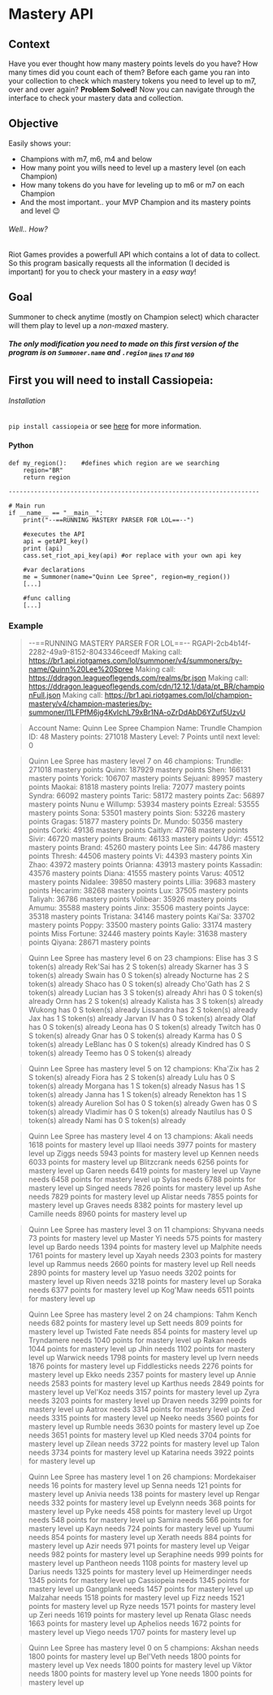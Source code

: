 # Mastery API

## **Context**
Have you ever thought how many mastery points levels do you have? How many times did you count each of them? Before each game you ran into your collection to check which mastery tokens you need to level up to m7, over and over again?
**Problem Solved!** Now you can navigate through the interface to check your mastery data and collection.

## **Objective**
Easily shows your:
-	Champions with m7, m6, m4 and below
-	How many point you wills need to level up a mastery level (on each Champion)
-	How many tokens do you have for leveling up to m6 or m7 on each Champion
-	And the most important.. your MVP Champion and its mastery points and level 😉



###### Well.. How?
Riot Games provides a powerfull API which contains a lot of data to collect.
So this program basically requests all the information (I decided is important) for you to check your mastery in a *easy way*!

## **Goal**
Summoner to check anytime (mostly on Champion select) which character will them play to level up a *non-maxed* mastery.

#####  The only modification you need to made on this first version of the program is on `Summoner.name` and `.region`<sub> lines 17 and 169</sub>


## First you will need to install Cassiopeia:
###### Installation
`pip install cassiopeia` or see [here](http://cassiopeia.readthedocs.io/en/latest/setup.html) for more information.

#### Python　
	def my_region():    #defines which region are we searching
		region="BR"
		return region
	
	--------------------------------------------------------------------- 
	
	# Main run  
	if __name__ == "__main__":
		print("--==RUNNING MASTERY PARSER FOR LOL==--")
		
		#executes the API 
		api = getAPI_key()
		print (api)
		cass.set_riot_api_key(api) #or replace with your own api key

		#var declarations
		me = Summoner(name="Quinn Lee Spree", region=my_region())
		[...]

		#func calling
		[...]



### Example
>--==RUNNING MASTERY PARSER FOR LOL==--
RGAPI-2cb4b14f-2282-49a9-8152-8043346ceedf
Making call: https://br1.api.riotgames.com/lol/summoner/v4/summoners/by-name/Quinn%20Lee%20Spree
Making call: https://ddragon.leagueoflegends.com/realms/br.json
Making call: https://ddragon.leagueoflegends.com/cdn/12.12.1/data/pt_BR/championFull.json
Making call: https://br1.api.riotgames.com/lol/champion-mastery/v4/champion-masteries/by-summoner/l1LFPfM6jg4KvIchL79xBr1NA-oZrDdAbD6YZuf5UzvU

>Account Name: Quinn Lee Spree
Champion Name: Trundle
Champion ID: 48
Mastery points: 271018
Mastery Level: 7
Points until next level: 0

>Quinn Lee Spree has mastery level 7 on 46 champions:
Trundle: 271018 mastery points
Quinn: 187929 mastery points
Shen: 166131 mastery points
Yorick: 106707 mastery points
Sejuani: 89957 mastery points
Maokai: 81818 mastery points
Irelia: 72077 mastery points
Syndra: 66092 mastery points
Taric: 58172 mastery points
Zac: 56897 mastery points
Nunu e Willump: 53934 mastery points
Ezreal: 53555 mastery points
Sona: 53501 mastery points
Sion: 53226 mastery points
Gragas: 51877 mastery points
Dr. Mundo: 50356 mastery points
Corki: 49136 mastery points
Caitlyn: 47768 mastery points
Sivir: 46720 mastery points
Braum: 46133 mastery points
Udyr: 45512 mastery points
Brand: 45260 mastery points
Lee Sin: 44786 mastery points
Thresh: 44506 mastery points
Vi: 44393 mastery points
Xin Zhao: 43972 mastery points
Orianna: 43913 mastery points
Kassadin: 43576 mastery points
Diana: 41555 mastery points
Varus: 40512 mastery points
Nidalee: 39850 mastery points
Lillia: 39683 mastery points
Hecarim: 38268 mastery points
Lux: 37505 mastery points
Taliyah: 36786 mastery points
Volibear: 35926 mastery points
Amumu: 35588 mastery points
Jinx: 35506 mastery points
Jayce: 35318 mastery points
Tristana: 34146 mastery points
Kai'Sa: 33702 mastery points
Poppy: 33500 mastery points
Galio: 33174 mastery points
Miss Fortune: 32446 mastery points
Kayle: 31638 mastery points
Qiyana: 28671 mastery points

>Quinn Lee Spree has mastery level 6 on 23 champions:
Elise has 3 S token(s) already
Rek'Sai has 2 S token(s) already
Skarner has 3 S token(s) already
Swain has 0 S token(s) already
Nocturne has 2 S token(s) already
Shaco has 0 S token(s) already
Cho'Gath has 2 S token(s) already
Lucian has 3 S token(s) already
Ahri has 0 S token(s) already
Ornn has 2 S token(s) already
Kalista has 3 S token(s) already
Wukong has 0 S token(s) already
Lissandra has 2 S token(s) already
Jax has 1 S token(s) already
Jarvan IV has 0 S token(s) already
Olaf has 0 S token(s) already
Leona has 0 S token(s) already
Twitch has 0 S token(s) already
Gnar has 0 S token(s) already
Karma has 0 S token(s) already
LeBlanc has 0 S token(s) already
Kindred has 0 S token(s) already
Teemo has 0 S token(s) already

>Quinn Lee Spree has mastery level 5 on 12 champions:
Kha'Zix has 2 S token(s) already
Fiora has 2 S token(s) already
Lulu has 0 S token(s) already
Morgana has 1 S token(s) already
Nasus has 1 S token(s) already
Janna has 1 S token(s) already
Renekton has 1 S token(s) already
Aurelion Sol has 0 S token(s) already
Gwen has 0 S token(s) already
Vladimir has 0 S token(s) already
Nautilus has 0 S token(s) already
Nami has 0 S token(s) already

>Quinn Lee Spree has mastery level 4 on 13 champions:
Akali needs 1618 points for mastery level up
Illaoi needs 3977 points for mastery level up
Ziggs needs 5943 points for mastery level up
Kennen needs 6033 points for mastery level up
Blitzcrank needs 6256 points for mastery level up
Garen needs 6419 points for mastery level up
Vayne needs 6458 points for mastery level up
Sylas needs 6788 points for mastery level up
Singed needs 7826 points for mastery level up
Ashe needs 7829 points for mastery level up
Alistar needs 7855 points for mastery level up
Graves needs 8382 points for mastery level up
Camille needs 8960 points for mastery level up

>Quinn Lee Spree has mastery level 3 on 11 champions:
Shyvana needs 73 points for mastery level up
Master Yi needs 575 points for mastery level up
Bardo needs 1394 points for mastery level up
Malphite needs 1761 points for mastery level up
Xayah needs 2303 points for mastery level up
Rammus needs 2660 points for mastery level up
Rell needs 2890 points for mastery level up
Yasuo needs 3202 points for mastery level up
Riven needs 3218 points for mastery level up
Soraka needs 6377 points for mastery level up
Kog'Maw needs 6511 points for mastery level up

>Quinn Lee Spree has mastery level 2 on 24 champions:
Tahm Kench needs 682 points for mastery level up
Sett needs 809 points for mastery level up
Twisted Fate needs 854 points for mastery level up
Tryndamere needs 1040 points for mastery level up
Rakan needs 1044 points for mastery level up
Jhin needs 1102 points for mastery level up
Warwick needs 1798 points for mastery level up
Ivern needs 1876 points for mastery level up
Fiddlesticks needs 2276 points for mastery level up
Ekko needs 2357 points for mastery level up
Annie needs 2583 points for mastery level up
Karthus needs 2849 points for mastery level up
Vel'Koz needs 3157 points for mastery level up
Zyra needs 3203 points for mastery level up
Draven needs 3299 points for mastery level up
Aatrox needs 3314 points for mastery level up
Zed needs 3315 points for mastery level up
Neeko needs 3560 points for mastery level up
Rumble needs 3630 points for mastery level up
Zoe needs 3651 points for mastery level up
Kled needs 3704 points for mastery level up
Zilean needs 3722 points for mastery level up
Talon needs 3734 points for mastery level up
Katarina needs 3922 points for mastery level up

>Quinn Lee Spree has mastery level 1 on 26 champions:
Mordekaiser needs 16 points for mastery level up
Senna needs 121 points for mastery level up
Anivia needs 138 points for mastery level up
Rengar needs 332 points for mastery level up
Evelynn needs 368 points for mastery level up
Pyke needs 458 points for mastery level up
Urgot needs 548 points for mastery level up
Samira needs 566 points for mastery level up
Kayn needs 724 points for mastery level up
Yuumi needs 854 points for mastery level up
Xerath needs 884 points for mastery level up
Azir needs 971 points for mastery level up
Veigar needs 982 points for mastery level up
Seraphine needs 999 points for mastery level up
Pantheon needs 1108 points for mastery level up
Darius needs 1325 points for mastery level up
Heimerdinger needs 1345 points for mastery level up
Cassiopeia needs 1345 points for mastery level up
Gangplank needs 1457 points for mastery level up
Malzahar needs 1518 points for mastery level up
Fizz needs 1521 points for mastery level up
Ryze needs 1571 points for mastery level up
Zeri needs 1619 points for mastery level up
Renata Glasc needs 1663 points for mastery level up
Aphelios needs 1672 points for mastery level up
Viego needs 1707 points for mastery level up

>Quinn Lee Spree has mastery level 0 on 5 champions:
Akshan needs 1800 points for mastery level up
Bel'Veth needs 1800 points for mastery level up
Vex needs 1800 points for mastery level up
Viktor needs 1800 points for mastery level up
Yone needs 1800 points for mastery level up

